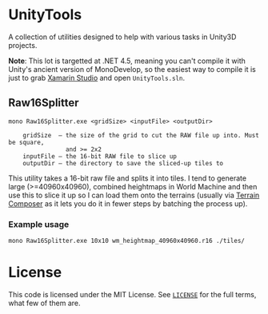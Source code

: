 # UnityTools

A collection of utilities designed to help with various tasks in Unity3D projects.

**Note**: This lot is targetted at .NET 4.5, meaning you can't compile it with Unity's ancient version of MonoDevelop,
so the easiest way to compile it is just to grab [Xamarin Studio](http://www.monodevelop.com/download/) and open
`UnityTools.sln`.

## Raw16Splitter

```
mono Raw16Splitter.exe <gridSize> <inputFile> <outputDir>

    gridSize  — the size of the grid to cut the RAW file up into. Must be square,
                and >= 2x2
    inputFile — the 16-bit RAW file to slice up
    outputDir — the directory to save the sliced-up tiles to
```

This utility takes a 16-bit raw file and splits it into tiles. I tend to generate large (>=40960x40960), combined
heightmaps in World Machine and then use this to slice it up so I can load them onto the terrains (usually via
[Terrain Composer](http://www.terraincomposer.com) as it lets you do it in fewer steps by batching the process up).

### Example usage

```
mono Raw16Splitter.exe 10x10 wm_heightmap_40960x40960.r16 ./tiles/
```

# License

This code is licensed under the MIT License. See [`LICENSE`](https://github.com/TwoWholeWorms/UnityTools/blob/master/LICENSE)
for the full terms, what few of them are.

